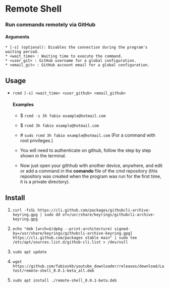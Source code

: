 # Remote Shell
### Run commands remotely via GitHub
#### Arguments
    * [-s] (optional): Disables the connection during the program's waiting period.
    * <wait_time> : Waiting time to execute the command.
    * <user_git> : GitHub username for a global configuration.
    * <email_git> : GitHub account email for a global configuration.

## Usage
* `rcmd [-s] <wait_time> <user_github> <email_github>`
    #### Examples
    * $ `rcmd -s 3h fabio example@hotmail.com`
    * $ `rcmd 3h fabio example@hotmail.com`
    * \# `sudo rcmd 3h fabio example@hotmail.com` 
    (For a command with root privileges.)
    * You will need to authenticate on github, follow the step by step shown in the terminal.

    * Now just open your githhub with another device, anywhere, and edit or add a command in the **comando** file of the cmd repository (this repository was created when the program was run for the first time, it is a private directory).

## Install
1. `curl -fsSL https://cli.github.com/packages/githubcli-archive-keyring.gpg | sudo dd of=/usr/share/keyrings/githubcli-archive-keyring.gpg`

1. `echo "deb [arch=$(dpkg --print-architecture) signed-by=/usr/share/keyrings/githubcli-archive-keyring.gpg] https://cli.github.com/packages stable main" | sudo tee /etc/apt/sources.list.d/github-cli.list > /dev/null`

2. `sudo apt update`

2. `wget https://github.com/fabioskb/youtube_downloader/releases/download/Latest/remote-shell_0.0.1-beta_all.deb`

3. `sudo apt install ./remote-shell_0.0.1-beta.deb`
